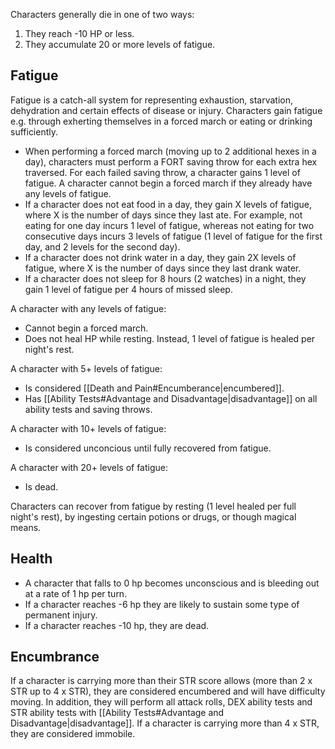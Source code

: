 Characters generally die in one of two ways:
1. They reach -10 HP or less.
2. They accumulate 20 or more levels of fatigue.

## Fatigue
Fatigue is a catch-all system for representing exhaustion, starvation, dehydration and certain effects of disease or injury. Characters gain fatigue e.g. through exherting themselves in a forced march or eating or drinking sufficiently.

* When performing a forced march (moving up to 2 additional hexes in a day), characters must perform a FORT saving throw for each extra hex traversed. For each failed saving throw, a character gains 1 level of fatigue. A character cannot begin a forced march if they already have any levels of fatigue.
* If a character does not eat food in a day, they gain X levels of fatigue, where X is the number of days since they last ate. For example, not eating for one day incurs 1 level of fatigue, whereas not eating for two consecutive days incurs 3 levels of fatigue (1 level of fatigue for the first day, and 2 levels for the second day).
* If a character does not drink water in a day, they gain 2X levels of fatigue, where X is the number of days since they last drank water.
* If a character does not sleep for 8 hours (2 watches) in a night, they gain 1 level of fatigue per 4 hours of missed sleep.

A character with any levels of fatigue:
* Cannot begin a forced march.
* Does not heal HP while resting. Instead, 1 level of fatigue is healed per night's rest.

A character with 5+ levels of fatigue:
* Is considered [[Death and Pain#Encumberance|encumbered]].
* Has [[Ability Tests#Advantage and Disadvantage|disadvantage]] on all ability tests and saving throws.

A character with 10+ levels of fatigue:
* Is considered unconcious until fully recovered from fatigue.

A character with 20+ levels of fatigue:
* Is dead.

Characters can recover from fatigue by resting (1 level healed per full night's rest), by ingesting certain potions or drugs, or though magical means.

## Health
* A character that falls to 0 hp becomes unconscious and is bleeding out at a rate of 1 hp per turn.
* If a character reaches -6 hp they are likely to sustain some type of permanent injury.
* If a character reaches -10 hp, they are dead.


## Encumbrance
If a character is carrying more than their STR score allows (more than 2 x STR up to 4 x STR), they are considered encumbered and will have difficulty moving. In addition, they will perform all attack rolls, DEX ability tests and STR ability tests with [[Ability Tests#Advantage and Disadvantage|disadvantage]]. If a character is carrying more than 4 x STR, they are considered immobile.